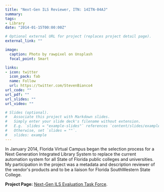 ```yaml
---
title: "Next-Gen ILS Reviewer, ITN: 14ITN-04AJ" 
summary: 
tags:
- Library
date: "2014-01-15T00:00:00Z"

# Optional external URL for project (replaces project detail page).
external_link: ""

image:
  caption: Photo by rawpixel on Unsplash
  focal_point: Smart

links:
- icon: twitter
  icon_pack: fab
  name: Follow
  url: https://twitter.com/StevenBianco4
url_code: ""
url_pdf: ""
url_slides: ""
url_video: ""

# Slides (optional).
#   Associate this project with Markdown slides.
#   Simply enter your slide deck's filename without extension.
#   E.g. `slides = "example-slides"` references `content/slides/example-slides.md`.
#   Otherwise, set `slides = ""`.
#   slides: example
---
```


In January 2014, Florida Virtual Campus began the selection process for a Next Generation Integrated Library System to replace the current automation system for all State of Florida public colleges and universities. My participation in the project was a metadata and description reviewer of the vendor's products and to be a liaison for Florida SouthWestern State College.

**Project Page:** [Next-Gen ILS Evaluation Task Force](https://ilstf.wiki.flvc.org/wiki/index.php/Main_Page).
